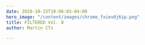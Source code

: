 ```yaml
---
date: 2020-10-15T10:08:03-04:00
hero_image: "/content/images/chrome_fxiev0j6ip.png"
title: FILTERED Vol. 8
author: Martin CTs

---
```

